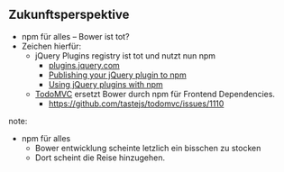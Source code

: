 ##  Zukunftsperspektive

* npm für alles – Bower ist tot?<!-- .element: class="fragment roll-in" data-fragment-index="1" -->
* Zeichen hierfür:<!-- .element: class="fragment roll-in" data-fragment-index="2" -->
    * jQuery Plugins registry ist tot und nutzt nun npm<!-- .element: class="fragment roll-in" data-fragment-index="3" -->
        * [plugins.jquery.com](http://plugins.jquery.com)
        * [Publishing your jQuery plugin to npm](http://blog.npmjs.org/post/111475741445/publishing-your-jquery-plugin-to-npm-the-quick)
        * [Using jQuery plugins with npm](http://blog.npmjs.org/post/112064849860/using-jquery-plugins-with-npm)
    * [TodoMVC](http://todomvc.com/) ersetzt Bower durch npm für Frontend Dependencies.<!-- .element: class="fragment roll-in" data-fragment-index="1" -->
        * <https://github.com/tastejs/todomvc/issues/1110>

note:
+ npm für alles
    + Bower entwicklung scheinte letzlich ein bisschen zu stocken
    + Dort scheint die Reise hinzugehen.
